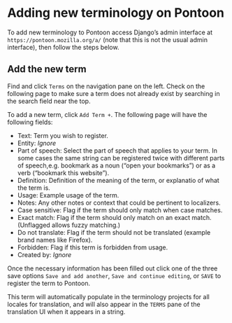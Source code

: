 # Adding new terminology on Pontoon

To add new terminology to Pontoon access Django’s admin interface at `https://pontoon.mozilla.org/a/` (note that this is not the usual admin interface), then follow the steps below.

## Add the new term

Find and click `Terms` on the navigation pane on the left. Check on the following page to make sure a term does not already exist by searching in the search field near the top.

To add a new term, click `Add Term +`. The following page will have the following fields:

* Text: Term you wish to register.
* Entity: *Ignore*
* Part of speech: Select the part of speech that applies to your term. In some cases the same string can be registered twice with different parts of speech,e.g. bookmark as a noun (“open your bookmarks”) or as a verb (“bookmark this website”).
* Definition: Definition of the meaning of the term, or explanatio of what the term is.
* Usage: Example usage of the term.
* Notes: Any other notes or context that could be pertinent to localizers.
* Case sensitive: Flag if the term should only match when case matches.
* Exact match: Flag if the term should only match on an exact match. (Unflagged allows fuzzy matching.)
* Do not translate: Flag if the term should not be translated (example brand names like Firefox).
* Forbidden: Flag if this term is forbidden from usage.
* Created by: *Ignore*

Once the necessary information has been filled out click one of the three save options `Save and add another`, `Save and continue editing`, or `SAVE` to register the term to Pontoon.

This term will automatically populate in the terminology projects for all locales for translation, and will also appear in the `TERMS` pane of the translation UI when it appears in a string.
